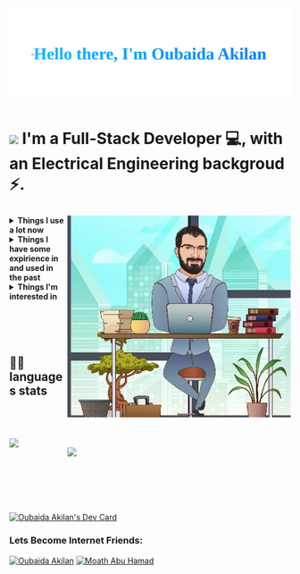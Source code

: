 <h1 align="center" > 

 <img src="https://github.com/OubaidaAkilan/OubaidaAkilan/blob/main/hellothere.svg" width="600px">

</h1>

<h1> 

<p align="left"> 
 <img  src="https://raw.githubusercontent.com/MartinHeinz/MartinHeinz/master/wave.gif" width="55px">
 I'm a Full-Stack Developer 💻, with an Electrical Engineering backgroud ⚡.  
</p>  
 
 
 <img  align="right" src="https://github.com/OubaidaAkilan/OubaidaAkilan/blob/main/githubImg.jpeg" width="400px">
</h1>

<details>
  <summary><b>Things I use a lot now</b></summary>
  <br/>
<picture>
  <!-- JavaScript -->
  <source media="(prefers-color-scheme: dark)" srcset="https://img.shields.io/badge/JavaScript-2e3440.svg?&logo=javascript&logoColor=f7df1e">
  <source media="(prefers-color-scheme: light)" srcset="https://img.shields.io/badge/JavaScript-eceff4.svg?&logo=javascript&logoColor=f7df1e">
  <img class="icon" alt="JavaScript" src="https://img.shields.io/badge/JavaScript-2e3440.svg?&logo=javascript&logoColor=f7df1e">
</picture>

 <picture>
  <!-- Node.js Icon -->
  <source media="(prefers-color-scheme: dark)" srcset="https://img.shields.io/badge/Node.js-2e3440.svg?&logo=node.js&logoColor=339933">
  <source media="(prefers-color-scheme: light)" srcset="https://img.shields.io/badge/Node.js-eceff4.svg?&logo=node.js&logoColor=339933">
  <img alt="Node.js" src="https://img.shields.io/badge/Node.js-2e3440.svg?&logo=node.js&logoColor=339933">
</picture>

<picture>
  <!-- Express Icon -->
  <source media="(prefers-color-scheme: dark)" srcset="https://img.shields.io/badge/Express-2e3440.svg?&logo=express&logoColor=FFFFFF">
  <source media="(prefers-color-scheme: light)" srcset="https://img.shields.io/badge/Express-eceff4.svg?&logo=express&logoColor=FFFFFF">
  <img alt="Express" src="https://img.shields.io/badge/Express-2e3440.svg?&logo=express&logoColor=FFFFFF">
</picture>

<picture>
  <!-- MongoDB Icon -->
  <source media="(prefers-color-scheme: dark)" srcset="https://img.shields.io/badge/MongoDB-2e3440.svg?&logo=mongodb&logoColor=47A248">
  <source media="(prefers-color-scheme: light)" srcset="https://img.shields.io/badge/MongoDB-eceff4.svg?&logo=mongodb&logoColor=47A248">
  <img alt="MongoDB" src="https://img.shields.io/badge/MongoDB-2e3440.svg?&logo=mongodb&logoColor=47A248">
</picture>


 <picture>
  <!-- Mongoose Icon -->
  <source media="(prefers-color-scheme: dark)" srcset="https://img.shields.io/badge/Mongoose-2e3440.svg?&logo=mongoose&logoColor=880000">
  <source media="(prefers-color-scheme: light)" srcset="https://img.shields.io/badge/Mongoose-eceff4.svg?&logo=mongoose&logoColor=880000">
  <img alt="Mongoose" src="https://img.shields.io/badge/Mongoose-2e3440.svg?&logo=mongoose&logoColor=880000">
</picture>

<picture>
  <!-- Axios Icon -->
  <source media="(prefers-color-scheme: dark)" srcset="https://img.shields.io/badge/Axios-2e3440.svg?&logo=axios&logoColor=61DAFB">
  <source media="(prefers-color-scheme: light)" srcset="https://img.shields.io/badge/Axios-eceff4.svg?&logo=axios&logoColor=61DAFB">
  <img alt="Axios" src="https://img.shields.io/badge/Axios-2e3440.svg?&logo=axios&logoColor=61DAFB">
</picture>
 
  <br>
 
 <picture>
  <!-- HTML -->
  <source media="(prefers-color-scheme: dark)" srcset="https://img.shields.io/badge/HTML-2e3440.svg?&logo=html5&logoColor=e34c26">
  <source media="(prefers-color-scheme: light)" srcset="https://img.shields.io/badge/HTML-eceff4.svg?&logo=html5&logoColor=e34c26">
  <img class="icon" alt="HTML" src="https://img.shields.io/badge/HTML-2e3440.svg?&logo=html5&logoColor=e34c26">
</picture>

<picture>
  <!-- CSS -->
  <source media="(prefers-color-scheme: dark)" srcset="https://img.shields.io/badge/CSS-2e3440.svg?&logo=css3&logoColor=1572b6">
  <source media="(prefers-color-scheme: light)" srcset="https://img.shields.io/badge/CSS-eceff4.svg?&logo=css3&logoColor=1572b6">
  <img class="icon" alt="CSS" src="https://img.shields.io/badge/CSS-2e3440.svg?&logo=css3&logoColor=1572b6">
</picture>
 <picture>
  <!-- React Bootstrap Icon -->
  <source media="(prefers-color-scheme: dark)" srcset="https://img.shields.io/badge/React%20Bootstrap-2e3440.svg?&logo=bootstrap&logoColor=61DAFB">
  <source media="(prefers-color-scheme: light)" srcset="https://img.shields.io/badge/React%20Bootstrap-eceff4.svg?&logo=bootstrap&logoColor=61DAFB">
  <img alt="React Bootstrap" src="https://img.shields.io/badge/React%20Bootstrap-2e3440.svg?&logo=bootstrap&logoColor=61DAFB">
</picture>

<picture>
  <!-- Material UI Icon -->
  <source media="(prefers-color-scheme: dark)" srcset="https://img.shields.io/badge/Material%20UI-2e3440.svg?&logo=material-ui&logoColor=0081CB">
  <source media="(prefers-color-scheme: light)" srcset="https://img.shields.io/badge/Material%20UI-eceff4.svg?&logo=material-ui&logoColor=0081CB">
  <img alt="Material UI" src="https://img.shields.io/badge/Material%20UI-2e3440.svg?&logo=material-ui&logoColor=0081CB">
</picture>

<picture>
  <!-- Tailwind CSS Icon -->
  <source media="(prefers-color-scheme: dark)" srcset="https://img.shields.io/badge/Tailwind%20CSS-2e3440.svg?&logo=tailwind-css&logoColor=38B2AC">
  <source media="(prefers-color-scheme: light)" srcset="https://img.shields.io/badge/Tailwind%20CSS-eceff4.svg?&logo=tailwind-css&logoColor=38B2AC">
  <img alt="Tailwind CSS" src="https://img.shields.io/badge/Tailwind%20CSS-2e3440.svg?&logo=tailwind-css&logoColor=38B2AC">
</picture>
 
 <picture>
  <!-- Sass Icon -->
  <source media="(prefers-color-scheme: dark)" srcset="https://img.shields.io/badge/Sass-2e3440.svg?&logo=sass&logoColor=CC6699">
  <source media="(prefers-color-scheme: light)" srcset="https://img.shields.io/badge/Sass-eceff4.svg?&logo=sass&logoColor=CC6699">
  <img alt="Sass" src="https://img.shields.io/badge/Sass-2e3440.svg?&logo=sass&logoColor=CC6699">
</picture>
 <br>
<picture>
  <!-- ReactJS Icon -->
  <source media="(prefers-color-scheme: dark)" srcset="https://img.shields.io/badge/React-2e3440.svg?&logo=react&logoColor=61DAFB">
  <source media="(prefers-color-scheme: light)" srcset="https://img.shields.io/badge/React-eceff4.svg?&logo=react&logoColor=61DAFB">
  <img alt="React" src="https://img.shields.io/badge/React-2e3440.svg?&logo=react&logoColor=61DAFB">
</picture>

<picture>
  <!-- React Hooks Icon -->
  <source media="(prefers-color-scheme: dark)" srcset="https://img.shields.io/badge/React%20Hooks-2e3440.svg?&logo=react&logoColor=61DAFB">
  <source media="(prefers-color-scheme: light)" srcset="https://img.shields.io/badge/React%20Hooks-eceff4.svg?&logo=react&logoColor=61DAFB">
  <img alt="React Hooks" src="https://img.shields.io/badge/React%20Hooks-2e3440.svg?&logo=react&logoColor=61DAFB">
</picture>
 
  <picture>
   <!-- ReactQuery -->
    <source media="(prefers-color-scheme: dark)" srcset="https://img.shields.io/badge/React%20Query-2e3440.svg?&logo=reactquery&logoColor=ff4154">
    <source media="(prefers-color-scheme: light)"srcset="https://img.shields.io/badge/React%20Query-eceff4.svg?&logo=reactquery&logoColor=ff4154">
    <img alt="ReactQuery" src="https://img.shields.io/badge/React%20Query-eceff4.svg?&logo=reactquery&logoColor=ff4154">
  </picture>
 
  <picture>
   <!-- React Router -->
    <source media="(prefers-color-scheme: dark)" srcset="https://img.shields.io/badge/React%20Router-2e3440.svg?&logo=reactrouter&logoColor=white">
    <source media="(prefers-color-scheme: light)"srcset="https://img.shields.io/badge/React%20Router-eceff4.svg?&logo=reactrouter&logoColor=black">
    <img alt="ReactRouter" src="https://img.shields.io/badge/React%20Router-eceff4.svg?&logo=reactrouter&logoColor=white">
  </picture>
 
 <picture>
  <!-- Chart.js Icon -->
  <source media="(prefers-color-scheme: dark)" srcset="https://img.shields.io/badge/Chart.js-2e3440.svg?&logo=chart-dot-js&logoColor=FF6384">
  <source media="(prefers-color-scheme: light)" srcset="https://img.shields.io/badge/Chart.js-eceff4.svg?&logo=chart-dot-js&logoColor=FF6384">
  <img alt="Chart.js" src="https://img.shields.io/badge/Chart.js-2e3440.svg?&logo=chart-dot-js&logoColor=FF6384">
</picture>
 
  <br>
 
  <picture>
    <source media="(prefers-color-scheme: dark)" srcset="https://img.shields.io/badge/Git-2e3440.svg?&logo=git&logoColor=f74d27">
    <source media="(prefers-color-scheme: light)"srcset="https://img.shields.io/badge/Git-eceff4.svg?&logo=git&logoColor=f74d27">
    <img alt="Git" src="https://img.shields.io/badge/Git-eceff4.svg?&logo=git&logoColor=f74d27">
  </picture>
  <picture>
    <source media="(prefers-color-scheme: dark)" srcset="https://img.shields.io/badge/GitHub-2e3440.svg?&logo=github&logoColor=white">
    <source media="(prefers-color-scheme: light)"srcset="https://img.shields.io/badge/GitHub-eceff4.svg?&logo=github&logoColor=black">
    <img alt="GitHub" src="https://img.shields.io/badge/GitHub-eceff4.svg?&logo=github&logoColor=white">
  </picture>
  <picture>
    <source media="(prefers-color-scheme: dark)" srcset="https://img.shields.io/badge/Github%20Actions-2e3440.svg?&logo=github-actions&logoColor=2088FF">
    <source media="(prefers-color-scheme: light)"srcset="https://img.shields.io/badge/Github%20Actions-eceff4.svg?&logo=github-actions&logoColor=2088FF">
    <img alt="GithubActions" src="https://img.shields.io/badge/Github%20Actions-eceff4.svg?&logo=github-actions&logoColor=2088FF">
  </picture>
  <br>
 <picture>
  <!-- Postman Icon -->
  <source media="(prefers-color-scheme: dark)" srcset="https://img.shields.io/badge/Postman-2e3440.svg?&logo=postman&logoColor=FF6C37">
  <source media="(prefers-color-scheme: light)" srcset="https://img.shields.io/badge/Postman-eceff4.svg?&logo=postman&logoColor=FF6C37">
  <img alt="Postman" src="https://img.shields.io/badge/Postman-2e3440.svg?&logo=postman&logoColor=FF6C37">
</picture>
 
  <picture>
   <!-- VS Code -->
    <source media="(prefers-color-scheme: dark)" srcset="https://img.shields.io/badge/VS%20Code-2e3440.svg?&logo=visual-studio-code&logoColor=007ACC">
    <source media="(prefers-color-scheme: light)"srcset="https://img.shields.io/badge/VS%20Code-eceff4.svg?&logo=visual-studio-code&logoColor=007ACC">
    <img alt="VSCode" src="https://img.shields.io/badge/VS%20Code-eceff4.svg?&logo=visual-studio-code&logoColor=007ACC">
  </picture>

 
</details>


<details>
  <summary><b>Things I have some expirience in and used in the past</b></summary>
  <br/>
 <picture>
  <!-- Dart -->
  <source media="(prefers-color-scheme: dark)" srcset="https://img.shields.io/badge/Dart-2e3440.svg?&logo=dart&logoColor=0175c2">
  <source media="(prefers-color-scheme: light)" srcset="https://img.shields.io/badge/Dart-eceff4.svg?&logo=dart&logoColor=0175c2">
  <img class="icon" alt="Dart" src="https://img.shields.io/badge/Dart-2e3440.svg?&logo=dart&logoColor=0175c2">
</picture>
 <picture>
  <!-- Flutter -->
  <source media="(prefers-color-scheme: dark)" srcset="https://img.shields.io/badge/Flutter-2e3440.svg?&logo=flutter&logoColor=02569B">
  <source media="(prefers-color-scheme: light)" srcset="https://img.shields.io/badge/Flutter-eceff4.svg?&logo=flutter&logoColor=02569B">
  <img alt="Flutter" src="https://img.shields.io/badge/Flutter-2e3440.svg?&logo=flutter&logoColor=02569B">
</picture>
 <picture>
  <!-- MySQL Icon -->
  <source media="(prefers-color-scheme: dark)" srcset="https://img.shields.io/badge/MySQL-2e3440.svg?&logo=mysql&logoColor=4479A1">
  <source media="(prefers-color-scheme: light)" srcset="https://img.shields.io/badge/MySQL-eceff4.svg?&logo=mysql&logoColor=4479A1">
  <img alt="MySQL" src="https://img.shields.io/badge/MySQL-2e3440.svg?&logo=mysql&logoColor=4479A1">
</picture>
 <br/>
 <picture>
  <!-- PostgreSQL Icon -->
  <source media="(prefers-color-scheme: dark)" srcset="https://img.shields.io/badge/PostgreSQL-2e3440.svg?&logo=postgresql&logoColor=336791">
  <source media="(prefers-color-scheme: light)" srcset="https://img.shields.io/badge/PostgreSQL-eceff4.svg?&logo=postgresql&logoColor=336791">
  <img alt="PostgreSQL" src="https://img.shields.io/badge/PostgreSQL-2e3440.svg?&logo=postgresql&logoColor=336791">
</picture>
 <picture>
  <!-- Sequelize Icon -->
  <source media="(prefers-color-scheme: dark)" srcset="https://img.shields.io/badge/Sequelize-2e3440.svg?&logo=sequelize&logoColor=52B0E7">
  <source media="(prefers-color-scheme: light)" srcset="https://img.shields.io/badge/Sequelize-eceff4.svg?&logo=sequelize&logoColor=52B0E7">
  <img alt="Sequelize" src="https://img.shields.io/badge/Sequelize-2e3440.svg?&logo=sequelize&logoColor=52B0E7">
</picture>
<picture>
   <!-- Insomnia -->
    <source media="(prefers-color-scheme: dark)" srcset="https://img.shields.io/badge/Insomnia-2e3440.svg?&logo=insomnia&logoColor=5e01d4">
    <source media="(prefers-color-scheme: light)"srcset="https://img.shields.io/badge/Insomnia-eceff4.svg?&logo=insomnia&logoColor=5e01d4">
    <img alt="Insomnia" src="https://img.shields.io/badge/Insomnia-eceff4.svg?&logo=insomnia&logoColor=5e01d4">
</picture>  
   <picture>
   <!-- Firebase -->
    <source media="(prefers-color-scheme: dark)" srcset="https://img.shields.io/badge/Firebase-2e3440.svg?&logo=firebase&logoColor=FFCA28">
    <source media="(prefers-color-scheme: light)"srcset="https://img.shields.io/badge/Firebase-eceff4.svg?&logo=firebase&logoColor=FFCA28">
    <img alt="Firebase" src="https://img.shields.io/badge/Firebase-eceff4.svg?&logo=firebase&logoColor=FFCA28">
  </picture>
   </details>

 
 
 <details>
    <summary><b>Things I'm interested in</b></summary>
    <br/>
     <picture>
    <!-- Next.js Icon -->
    <source media="(prefers-color-scheme: dark)" srcset="https://img.shields.io/badge/Next.js-2e3440.svg?&logo=next.js&logoColor=white">
    <source media="(prefers-color-scheme: light)" srcset="https://img.shields.io/badge/Next.js-eceff4.svg?&logo=next.js&logoColor=white">
    <img alt="Next.js" src="https://img.shields.io/badge/Next.js-2e3440.svg?&logo=next.js&logoColor=white">
  </picture>

  <picture>
    <!-- TypeScript Icon -->
    <source media="(prefers-color-scheme: dark)" srcset="https://img.shields.io/badge/TypeScript-2e3440.svg?&logo=typescript&logoColor=3278c7">
    <source media="(prefers-color-scheme: light)" srcset="https://img.shields.io/badge/TypeScript-eceff4.svg?&logo=typescript&logoColor=3278c7">
    <img alt="TypeScript" src="https://img.shields.io/badge/TypeScript-2e3440.svg?&logo=typescript&logoColor=3278c7">
  </picture>
    <br/>
    <picture>
    <!-- Python Icon -->
    <source media="(prefers-color-scheme: dark)" srcset="https://img.shields.io/badge/Python-2e3440.svg?&logo=python&logoColor=3776AB">
    <source media="(prefers-color-scheme: light)" srcset="https://img.shields.io/badge/Python-eceff4.svg?&logo=python&logoColor=3776AB">
    <img alt="Python" src="https://img.shields.io/badge/Python-2e3440.svg?&logo=python&logoColor=3776AB">
  </picture>

  <picture>
    <!-- Django Icon -->
    <source media="(prefers-color-scheme: dark)" srcset="https://img.shields.io/badge/Django-2e3440.svg?&logo=django&logoColor=092E20">
    <source media="(prefers-color-scheme: light)" srcset="https://img.shields.io/badge/Django-eceff4.svg?&logo=django&logoColor=092E20">
    <img alt="Django" src="https://img.shields.io/badge/Django-2e3440.svg?&logo=django&logoColor=092E20">
  </picture>
  <picture>
   <!-- Flask Icon -->
    <source media="(prefers-color-scheme: dark)" srcset="https://img.shields.io/badge/Flask-000000.svg?&logo=flask&logoColor=white">
    <source media="(prefers-color-scheme: light)" srcset="https://img.shields.io/badge/Flask-000000.svg?&logo=flask&logoColor=black">
    <img alt="Flask" src="https://img.shields.io/badge/Flask-000000.svg?&logo=flask&logoColor=black">
  </picture>
    <br/>
  <picture>
    <!-- Docker Icon -->
    <source media="(prefers-color-scheme: dark)" srcset="https://img.shields.io/badge/Docker-2e3440.svg?&logo=docker&logoColor=2496ED">
    <source media="(prefers-color-scheme: light)" srcset="https://img.shields.io/badge/Docker-eceff4.svg?&logo=docker&logoColor=2496ED">
    <img alt="Docker" src="https://img.shields.io/badge/Docker-2e3440.svg?&logo=docker&logoColor=2496ED">
  </picture>
 </details>
  
  
 <br/>
<br>
<br>
<br>
<h2>👩‍💻 languages stats</h2>
<br>
 <h1  > 
 
   <img  align="left" src="https://github-readme-stats.vercel.app/api/top-langs/?username=oubaidaakilan&layout=compact" width="400px">
<!--   [![GitHub Streak](http://github-readme-streak-stats.herokuapp.com?user=oubaidaakilan&hide_border=true&exclude_days=Fri&card_width=505)](https://git.io/streak-stats) -->
 
   <img  align="right" src="https://github-readme-stats.vercel.app/api/top-langs/?username=oubaidaakilan&layout=compact" width="400px">

 <p align="right">
<!--  ![Top Langs](https://github-readme-stats.vercel.app/api/top-langs/?username=oubaidaakilan&layout=compact) -->
 </p>
</h1>


<br>
<br>
<br>


<!-- [![Top Langs](https://github-readme-stats.vercel.app/api/top-langs/?username=oubaidaakilan)](https://github.com/anuraghazra/github-readme-stats) -->


<br>
<br>
<br>


<a href="https://app.daily.dev/Oubaidaakilan"><img src="https://api.daily.dev/devcards/3082bfff60404670aeeff21c71279859.png?r=864" width="400" alt="Oubaida Akilan's Dev Card"/></a>

<h3 >Lets Become Internet Friends:</h3>
<div align="left">
<p><a href="https://www.linkedin.com/in/oubaida-akilan-312470120/" target="blank"><img align="center" src="https://www.svgrepo.com/show/176736/linkedin-social-media.svg" alt="Oubaida Akilan" height="30" width="40" /></a> <a href="mailto:oubaida.jehad@outlook.com" target="blank"><img align="center" src="https://www.svgrepo.com/show/49695/mail.svg" alt="Moath Abu Hamad" height="30" width="40" /></a></p>
</div>

<!--
**Oubaidaakilan/Oubaidaakilan** is a ✨ _special_ ✨ repository because its `README.md` (this file) appears on your GitHub profile.

Here are some ideas to get you started:

- 🔭 I’m currently working on ...
- 🌱 I’m currently learning ...
- 👯 I’m looking to collaborate on ...
- 🤔 I’m looking for help with ...
- 💬 Ask me about ...
- 📫 How to reach me: ...
- 😄 Pronouns: ...
- ⚡ Fun fact: ...
-->
